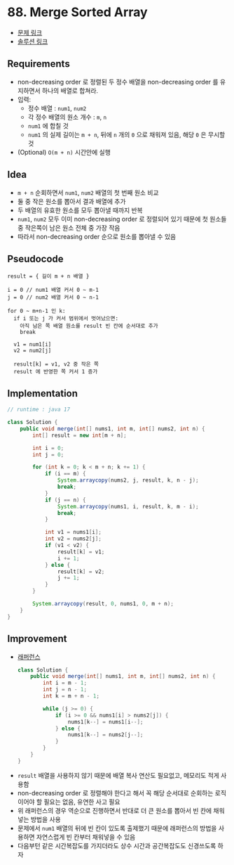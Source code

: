 # 88. Merge Sorted Array

- [문제 링크](https://leetcode.com/problems/merge-sorted-array/)
- [솔루션 링크](https://leetcode.com/problems/merge-sorted-array/solutions/3945752/simple-solution-using-additional-space-than-optimized/)

## Requirements

- non-decreasing order 로 정렬된 두 정수 배열을 non-decreasing order 를 유지하면서 하나의 배열로 합쳐라.
- 입력:
    - 정수 배열 : `num1`, `num2`
    - 각 정수 배열의 원소 개수 : `m`, `n`
    - `num1` 에 합칠 것
    - `num1` 의 실제 길이는 `m + n`, 뒤에 `n` 개의 `0` 으로 채워져 있음, 해당 `0` 은 무시할 것
- (Optional) `O(m + n)` 시간안에 실행

## Idea

- `m + n` 순회하면서 `num1`, `num2` 배열의 첫 번째 원소 비교
- 둘 중 작은 원소를 뽑아서 결과 배열에 추가
- 두 배열의 유효한 원소를 모두 뽑아낼 때까지 반복
- `num1`, `num2` 모두 이미 non-decreasing order 로 정렬되어 있기 때문에 첫 원소들 중 작은쪽이 남은 원소 전체 중 가장 작음
- 따라서 non-decreasing order 순으로 원소를 뽑아낼 수 있음

## Pseudocode

```text
result = { 길이 m + n 배열 }

i = 0 // num1 배열 커서 0 ~ m-1
j = 0 // num2 배열 커서 0 ~ n-1

for 0 ~ m+n-1 인 k:
  if i 또는 j 가 커서 범위에서 벗어났으면:
    아직 남은 쪽 배열 원소를 result 빈 칸에 순서대로 추가
    break

  v1 = num1[i]
  v2 = num2[j]
  
  result[k] = v1, v2 중 작은 쪽
  result 에 반영한 쪽 커서 1 증가
```

## Implementation

```java
// runtime : java 17

class Solution {
    public void merge(int[] nums1, int m, int[] nums2, int n) {
        int[] result = new int[m + n];

        int i = 0;
        int j = 0;

        for (int k = 0; k < m + n; k += 1) {
            if (i == m) {
                System.arraycopy(nums2, j, result, k, n - j);
                break;
            }
            if (j == n) {
                System.arraycopy(nums1, i, result, k, m - i);
                break;
            }

            int v1 = nums1[i];
            int v2 = nums2[j];
            if (v1 < v2) {
                result[k] = v1;
                i += 1;
            } else {
                result[k] = v2;
                j += 1;
            }
        }

        System.arraycopy(result, 0, nums1, 0, m + n);
    }
}
```

## Improvement

- [래퍼런스](https://leetcode.com/problems/merge-sorted-array/solutions/3436053/beats-100-best-c-java-python-and-javascript-solution-two-pointer-stl/)
  ```java
  class Solution {
      public void merge(int[] nums1, int m, int[] nums2, int n) {
          int i = m - 1;
          int j = n - 1;
          int k = m + n - 1;
  
          while (j >= 0) {
              if (i >= 0 && nums1[i] > nums2[j]) {
                  nums1[k--] = nums1[i--];
              } else {
                  nums1[k--] = nums2[j--];
              }
          }
      }
  }
  ```
- `result` 배열을 사용하지 않기 때문에 배열 복사 연산도 필요없고, 메모리도 적게 사용함
- non-decreasing order 로 정렬해야 한다고 해서 꼭 해당 순서대로 순회하는 로직이어야 할 필요는 없음, 유연한 사고 필요
- 위 래퍼런스의 경우 역순으로 진행하면서 반대로 더 큰 원소를 뽑아서 빈 칸에 채워넣는 방법을 사용
- 문제에서 `num1` 배열의 뒤에 빈 칸이 있도록 출제했기 때문에 래퍼런스의 방법을 사용하면 자연스럽게 빈 칸부터 채워넣을 수 있음
- 다음부턴 같은 시간복잡도를 가지더라도 상수 시간과 공간복잡도도 신경쓰도록 하자
